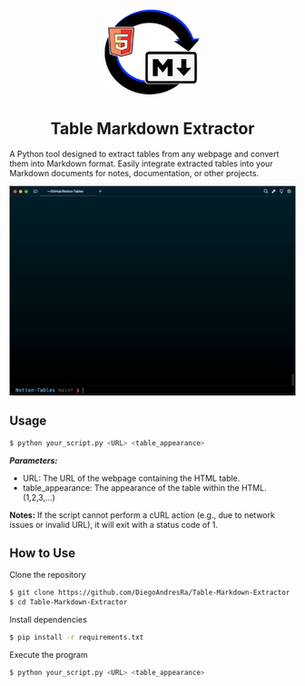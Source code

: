 <div align='center'>
    <img src='https://github.com/DiegoAndresRa/Logos/blob/main/HTML_to_MD.png' width='170px'>
    <h1>Table Markdown Extractor</h1>
</div>

A Python tool designed to extract tables from any webpage and convert them into Markdown format. 
Easily integrate extracted tables into your Markdown documents for notes, documentation, or other projects.

<div align='center'>
    <img src='https://github.com/DiegoAndresRa/Logos/blob/main/htmlToMD.gif' width='600px'>
</div>




## Usage
```bash
$ python your_script.py <URL> <table_appearance>
```
***Parameters:***
- URL: The URL of the webpage containing the HTML table.
- table_appearance: The appearance of the table within the HTML. (1,2,3,...)

**Notes:**
If the script cannot perform a cURL action (e.g., due to network issues or invalid URL), it will exit with a status code of 1.

## How to Use
Clone the repository
```bash
$ git clone https://github.com/DiegoAndresRa/Table-Markdown-Extractor
$ cd Table-Markdown-Extractor
```

Install dependencies
```bash
$ pip install -r requirements.txt
```

Execute the program
```bash
$ python your_script.py <URL> <table_appearance>
```
